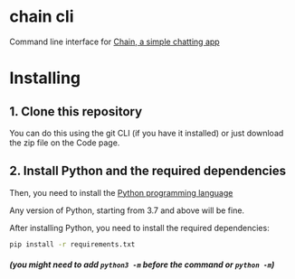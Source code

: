 # chain cli
Command line interface for [Chain, a simple chatting app](https://github.com/LaptopCat/chain)

# Installing
## 1. Clone this repository
You can do this using the git CLI (if you have it installed) or just download the zip file on the Code page.

## 2. Install Python and the required dependencies
Then, you need to install the [Python programming language](https://www.python.org/downloads/)

Any version of Python, starting from 3.7 and above will be fine.

After installing Python, you need to install the required dependencies:
```sh
pip install -r requirements.txt
```
##### (you might need to add `python3 -m` before the command or `python -m`) 
